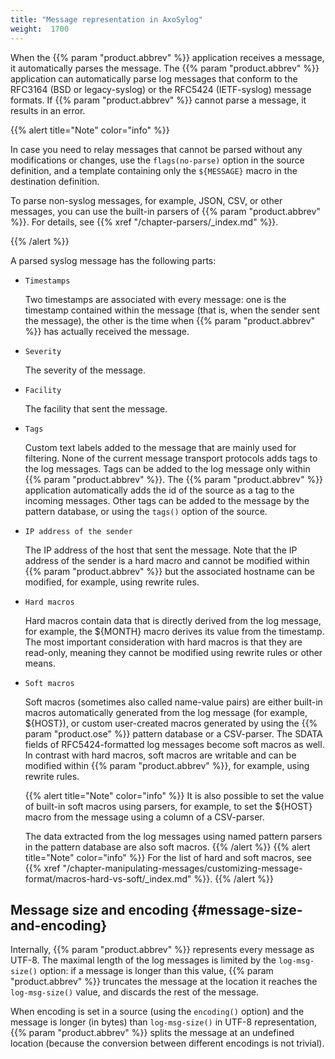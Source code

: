 ```yaml
---
title: "Message representation in AxoSylog"
weight:  1700
---
```

<!-- DISCLAIMER: This file is based on the syslog-ng Open Source Edition documentation https://github.com/balabit/syslog-ng-ose-guides/commit/2f4a52ee61d1ea9ad27cb4f3168b95408fddfdf2 and is used under the terms of The syslog-ng Open Source Edition Documentation License. The file has been modified by Axoflow. -->

When the {{% param "product.abbrev" %}} application receives a message, it automatically parses the message. The {{% param "product.abbrev" %}} application can automatically parse log messages that conform to the RFC3164 (BSD or legacy-syslog) or the RFC5424 (IETF-syslog) message formats. If {{% param "product.abbrev" %}} cannot parse a message, it results in an error.

{{% alert title="Note" color="info" %}}

In case you need to relay messages that cannot be parsed without any modifications or changes, use the `flags(no-parse)` option in the source definition, and a template containing only the `${MESSAGE}` macro in the destination definition.

To parse non-syslog messages, for example, JSON, CSV, or other messages, you can use the built-in parsers of {{% param "product.abbrev" %}}. For details, see {{% xref "/chapter-parsers/_index.md" %}}.

{{% /alert %}}

A parsed syslog message has the following parts:

  - `Timestamps`
    
    Two timestamps are associated with every message: one is the timestamp contained within the message (that is, when the sender sent the message), the other is the time when {{% param "product.abbrev" %}} has actually received the message.

  - `Severity`
    
    The severity of the message.

  - `Facility`
    
    The facility that sent the message.

  - `Tags`
    
    Custom text labels added to the message that are mainly used for filtering. None of the current message transport protocols adds tags to the log messages. Tags can be added to the log message only within {{% param "product.abbrev" %}}. The {{% param "product.abbrev" %}} application automatically adds the id of the source as a tag to the incoming messages. Other tags can be added to the message by the pattern database, or using the `tags()` option of the source.

  - `IP address of the sender`
    
    The IP address of the host that sent the message. Note that the IP address of the sender is a hard macro and cannot be modified within {{% param "product.abbrev" %}} but the associated hostname can be modified, for example, using rewrite rules.

  - `Hard macros`
    
    Hard macros contain data that is directly derived from the log message, for example, the ${MONTH} macro derives its value from the timestamp. The most important consideration with hard macros is that they are read-only, meaning they cannot be modified using rewrite rules or other means.

  - `Soft macros`
    
    Soft macros (sometimes also called name-value pairs) are either built-in macros automatically generated from the log message (for example, ${HOST}), or custom user-created macros generated by using the {{% param "product.ose" %}} pattern database or a CSV-parser. The SDATA fields of RFC5424-formatted log messages become soft macros as well. In contrast with hard macros, soft macros are writable and can be modified within {{% param "product.abbrev" %}}, for example, using rewrite rules.
    
    {{% alert title="Note" color="info" %}}
It is also possible to set the value of built-in soft macros using parsers, for example, to set the ${HOST} macro from the message using a column of a CSV-parser.
    
    The data extracted from the log messages using named pattern parsers in the pattern database are also soft macros.
    {{% /alert %}} {{% alert title="Note" color="info" %}}
For the list of hard and soft macros, see {{% xref "/chapter-manipulating-messages/customizing-message-format/macros-hard-vs-soft/_index.md" %}}.
    {{% /alert %}}


## Message size and encoding {#message-size-and-encoding}

Internally, {{% param "product.abbrev" %}} represents every message as UTF-8. The maximal length of the log messages is limited by the `log-msg-size()` option: if a message is longer than this value, {{% param "product.abbrev" %}} truncates the message at the location it reaches the `log-msg-size()` value, and discards the rest of the message.

When encoding is set in a source (using the `encoding()` option) and the message is longer (in bytes) than `log-msg-size()` in UTF-8 representation, {{% param "product.abbrev" %}} splits the message at an undefined location (because the conversion between different encodings is not trivial).

